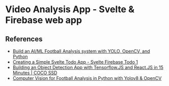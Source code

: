 # Video Analysis App - Svelte &amp; Firebase web app

## References

* [Build an AI/ML Football Analysis system with YOLO, OpenCV, and Python](https://www.youtube.com/watch?v=neBZ6huolkg&t=894s)
* [Creating a Simple Svelte Todo App - Svelte Firebase Todo 1](https://www.youtube.com/watch?v=AV04qN6frmE&list=WL&index=8)
* [Building an Object Detection App with Tensorflow.JS and React.JS in 15 Minutes | COCO SSD](https://www.youtube.com/watch?v=uTdUUpfA83s&list=WL&index=3&t=4s)
* [Computer Vision for Football Analysis in Python with Yolov8 & OpenCV](https://www.youtube.com/watch?v=yJWAtr3kvPU&list=WL&index=4&t=156s)
